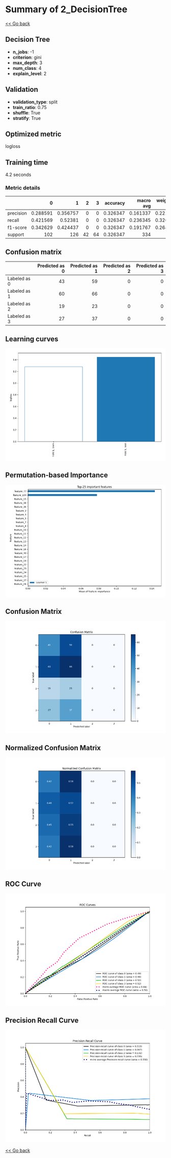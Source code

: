 # Summary of 2_DecisionTree

[<< Go back](../README.md)


## Decision Tree
- **n_jobs**: -1
- **criterion**: gini
- **max_depth**: 3
- **num_class**: 4
- **explain_level**: 2

## Validation
 - **validation_type**: split
 - **train_ratio**: 0.75
 - **shuffle**: True
 - **stratify**: True

## Optimized metric
logloss

## Training time

4.2 seconds

### Metric details
|           |          0 |          1 |   2 |   3 |   accuracy |   macro avg |   weighted avg |   logloss |
|:----------|-----------:|-----------:|----:|----:|-----------:|------------:|---------------:|----------:|
| precision |   0.288591 |   0.356757 |   0 |   0 |   0.326347 |    0.161337 |       0.222717 |   1.44406 |
| recall    |   0.421569 |   0.52381  |   0 |   0 |   0.326347 |    0.236345 |       0.326347 |   1.44406 |
| f1-score  |   0.342629 |   0.424437 |   0 |   0 |   0.326347 |    0.191767 |       0.264752 |   1.44406 |
| support   | 102        | 126        |  42 |  64 |   0.326347 |  334        |     334        |   1.44406 |


## Confusion matrix
|              |   Predicted as 0 |   Predicted as 1 |   Predicted as 2 |   Predicted as 3 |
|:-------------|-----------------:|-----------------:|-----------------:|-----------------:|
| Labeled as 0 |               43 |               59 |                0 |                0 |
| Labeled as 1 |               60 |               66 |                0 |                0 |
| Labeled as 2 |               19 |               23 |                0 |                0 |
| Labeled as 3 |               27 |               37 |                0 |                0 |

## Learning curves
![Learning curves](learning_curves.png)

## Permutation-based Importance
![Permutation-based Importance](permutation_importance.png)
## Confusion Matrix

![Confusion Matrix](confusion_matrix.png)


## Normalized Confusion Matrix

![Normalized Confusion Matrix](confusion_matrix_normalized.png)


## ROC Curve

![ROC Curve](roc_curve.png)


## Precision Recall Curve

![Precision Recall Curve](precision_recall_curve.png)



[<< Go back](../README.md)
